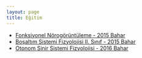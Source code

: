 ```yaml
---
layout: page
title: Eğitim
---
```


* [Fonksiyonel Nörogörüntüleme - 2015 Bahar](/egitim/fonskiyonel_norogoruntuleme_2015_bahar)
* [Boşaltım Sistemi Fizyolojisi II. Sınıf - 2015 Bahar](/egitim/bosaltim_II_sinif_2015_bahar)
* [Otonom Sinir Sistemi Fizyolojisi - 2016 Bahar](/egitim/otonom_sinir_sistemi_2016_bahar)
